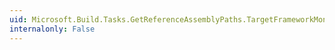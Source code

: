 ```yaml
---
uid: Microsoft.Build.Tasks.GetReferenceAssemblyPaths.TargetFrameworkMonikerDisplayName
internalonly: False
---
```

